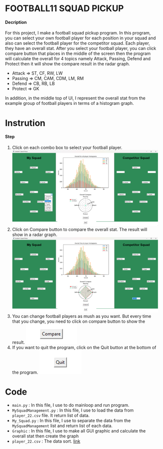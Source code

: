 # FOOTBALL11 SQUAD PICKUP

#### Decription
For this project, I make a football squad pickup program. In this program, you can select your own football player for each position in your squad and also can select the football player for the competitor squad. Each player, they have an overall stat. After you select your football player, you can click compare button that places in the middle of the screen then the program will calculate the overall for 4 topics namely Attack, Passing, Defend and Protect then it will show the compare result in the radar graph.

* Attack => ST, CF, RW, LW
* Passing => CM, CAM, CDM, LM, RM
* Defend => CB, RB, LB
* Protect => GK

In addition, in the middle top of UI, I represent the overall stat from the example group of football players in terms of a histogram graph. 

# Instrution

#### Step
1. Click on each combo box to select your football player.
![screen](images/Select.png)
2. Click on Compare button to compare the overall stat. The result will show in a radar graph.
![screen](images/Show.png)
3. You can change football players as mush as you want. But every time that you change, you need to click on compare button to show the result.
![screen](images/Compare.png)
4. If you want to quit the program, click on the Quit button at the bottom of the program.
![screen](images/Quit.png)

# Code
* `main.py` : In this file, I use to do mainloop and run program.
* `MySquadManagement.py` : In this file, I use to load the data from `player_22.csv` file. It return list of data.
* `My_Squad.py` : In this file, I use to separate the data from the `MySquadManagement` list and return list of each data.
* `Graphic` : In this file, I use to make all GUI graphic and calculate the overall stat then create the graph
* `player_22.csv` : The data sort. [link](https://www.kaggle.com/datasets/stefanoleone992/fifa-22-complete-player-dataset) 
